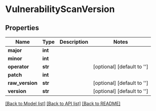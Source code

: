 # VulnerabilityScanVersion

## Properties
Name | Type | Description | Notes
------------ | ------------- | ------------- | -------------
**major** | **int** |  | 
**minor** | **int** |  | 
**operator** | **str** |  | [optional] [default to '']
**patch** | **int** |  | 
**raw_version** | **str** |  | [optional] [default to '']
**version** | **str** |  | [optional] [default to '']

[[Back to Model list]](../README.md#documentation-for-models) [[Back to API list]](../README.md#documentation-for-api-endpoints) [[Back to README]](../README.md)


